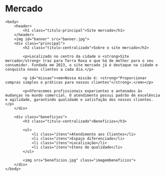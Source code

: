 # Mercado
<!DOCTYPE html>
<html lang="pt-br">
	<head>
		<meta charset="UTF-8">
		<title>Site mercado</title>
		<link rel="stylesheet" href="style.css">
	</head>

	<body>
		<header>
			<h1 class="titulo-principal">Site mercado</h1>
		</header>
		<img id="banner" src="banner.jpg">
		<div class="principal">
			<h2 class="titulo-centralizado">Sobre o site mercado</h2>
	 
			<p>Localizado no centro da cidade o <strong>Site mercado</strong> traz para Terra Roxa o que há de melhor para o seu consumidor. Fundada em 2023, o site mercado já é destaque na cidade e conquista novos clientes a cada dia.</p>

			<p id="missao"><em>Nossa missão é: <strong>"Proporcionar compras simples e práticas para nossos clientes"</strong>.</em></p>

			<p>Oferecemos profissionais experientes e antenados às mudanças no mundo comercial. O atendimento possui padrão de excelência e agilidade, garantindo qualidade e satisfação dos nossos clientes.</p>
		</div>

		<div class="beneficios">
			<h3 class="titulo-centralizado">Benefícios</h3>

			<ul>
				<li class="itens">Atendimento aos Clientes</li>
				<li class="itens">Espaço diferenciado</li>
				<li class="itens">Localização</li>
				<li class="itens">Itens de qualidade</li>
			</ul>

			<img src="beneficios.jpg" class="imagembeneficios">
		</div>
	</body>
</html>
